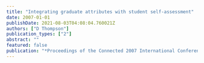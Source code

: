 ```yaml
---
title: "Integrating graduate attributes with student self-assessment"
date: 2007-01-01
publishDate: 2021-08-03T04:08:04.760021Z
authors: ["D Thompson"]
publication_types: ["2"]
abstract: ""
featured: false
publication: "*Proceedings of the Connected 2007 International Conference on Design …*"
---
```



